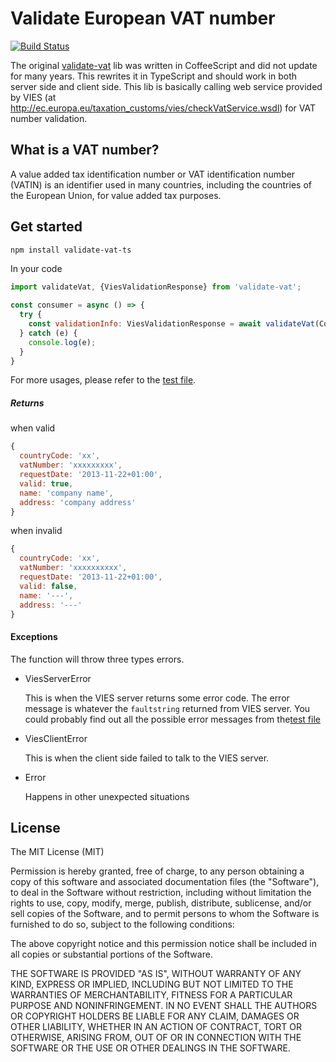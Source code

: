 # Validate European VAT number

[![Build Status](https://travis-ci.com/viruschidai/validate-vat-ts.svg?branch=master)](https://travis-ci.com/viruschidai/validate-vat-ts)

The original [validate-vat](https://github.com/viruschidai/validate-vat) lib was written in CoffeeScript and did not update for many years. This rewrites it in TypeScript and should work in both server side and client side. This lib is basically calling web service provided by VIES (at http://ec.europa.eu/taxation_customs/vies/checkVatService.wsdl) for VAT number validation. 

## What is a VAT number?
A value added tax identification number or VAT identification number (VATIN) is an identifier used in many countries, including the countries of the European Union, for value added tax purposes.

## Get started
```bash
npm install validate-vat-ts
```
In your code
```javascript
import validateVat, {ViesValidationResponse} from 'validate-vat';

const consumer = async () => {
  try {
    const validationInfo: ViesValidationResponse = await validateVat(CountryCodes.Germany, "12323");
  } catch (e) {
    console.log(e);
  }
}
```
For more usages, please refer to the [test file](./src/index.spec.ts).

##### Returns
when valid
```javascript
{
  countryCode: 'xx',
  vatNumber: 'xxxxxxxxx',
  requestDate: '2013-11-22+01:00',
  valid: true,
  name: 'company name',
  address: 'company address'
}
```
when invalid
```javascript
{
  countryCode: 'xx',
  vatNumber: 'xxxxxxxxxx',
  requestDate: '2013-11-22+01:00',
  valid: false,
  name: '---',
  address: '---'
}
```

#### Exceptions

The function will throw three types errors.

- ViesServerError
   
  This is when the VIES server returns some error code. The error message is whatever the `faultstring` returned from VIES server. You could probably find out all the possible error messages from the[test file](./src/index.spec.ts)

- ViesClientError 

  This is when the client side failed to talk to the VIES server.

- Error
  
  Happens in other unexpected situations


## License
The MIT License (MIT)

Permission is hereby granted, free of charge, to any person obtaining a copy
of this software and associated documentation files (the "Software"), to deal
in the Software without restriction, including without limitation the rights
to use, copy, modify, merge, publish, distribute, sublicense, and/or sell
copies of the Software, and to permit persons to whom the Software is
furnished to do so, subject to the following conditions:

The above copyright notice and this permission notice shall be included in
all copies or substantial portions of the Software.

THE SOFTWARE IS PROVIDED "AS IS", WITHOUT WARRANTY OF ANY KIND, EXPRESS OR
IMPLIED, INCLUDING BUT NOT LIMITED TO THE WARRANTIES OF MERCHANTABILITY,
FITNESS FOR A PARTICULAR PURPOSE AND NONINFRINGEMENT. IN NO EVENT SHALL THE
AUTHORS OR COPYRIGHT HOLDERS BE LIABLE FOR ANY CLAIM, DAMAGES OR OTHER
LIABILITY, WHETHER IN AN ACTION OF CONTRACT, TORT OR OTHERWISE, ARISING FROM,
OUT OF OR IN CONNECTION WITH THE SOFTWARE OR THE USE OR OTHER DEALINGS IN
THE SOFTWARE.
